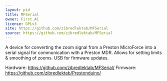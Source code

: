 ```yaml
---
layout: pid
title: MFSerial
owner: First.AC
license: GPLv3
site: https://github.com/zibredlektab/MFSerial
source: https://github.com/zibredlektab/MFSerial
---
```

A device for converting the zoom signal from a Preston MicroForce into a serial signal for communication with a Preston MDR. Allows for setting limits & smoothing of zooms. USB for firmware updates.

Hardware: https://github.com/zibredlektab/MFSerial/
Firmware: https://github.com/zibredlektab/Prestonduino/
